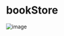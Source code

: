 # bookStore
![image](https://user-images.githubusercontent.com/32282846/141600081-07fdc755-d651-4bd3-a4d2-08bf5e8a5007.png)
